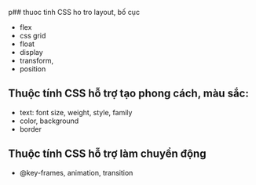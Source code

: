p## thuoc tinh CSS ho tro layout, bố cục

- flex
- css grid
- float
- display
- transform,
- position

## Thuộc tính CSS hỗ trợ tạo phong cách, màu sắc:

- text: font size, weight, style, family
- color, background
- border

## Thuộc tính CSS hỗ trợ làm chuyển động

- @key-frames, animation, transition
